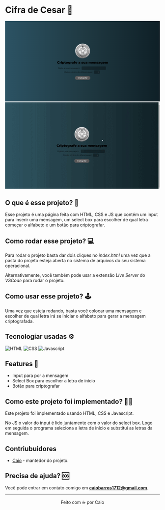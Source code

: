 # Cifra de Cesar 🔑

<p align="center">
<img src="./images/home.png" width="800px">
<img src="./images/home-gif.gif" width="600px">
</p>

## O que é esse projeto? 💭
Esse projeto é uma página feita com HTML, CSS e JS que contém um input para inserir uma mensagem, um select box para escolher de qual letra começar o alfabeto e um botão para criptografar.

## Como rodar esse projeto? 💻
Para rodar o projeto basta dar dois cliques no *index.html* uma vez que a pasta do projeto esteja aberta no sistema de arquivos do seu sistema operacional.

Alternativamente, você também pode usar a extensão *Live Server* do *VSCode* para rodar o projeto.

## Como usar esse projeto? 🕹️
Uma vez que esteja rodando, basta você colocar uma mensagem e escolher de qual letra irá se iniciar o alfabeto para gerar a mensagem criptografada.

## Tecnologiar usadas ⚙️
 ![HTML](https://img.shields.io/badge/HTML5-E34F26?style=for-the-badge&logo=html5&logoColor=white)
 ![CSS](https://img.shields.io/badge/CSS3-1572B6?style=for-the-badge&logo=css3&logoColor=white)
 ![Javascript](https://img.shields.io/badge/JavaScript-323330?style=for-the-badge&logo=javascript&logoColor=F7DF1E)

 ## Features 📒
 - Input para por a mensagem
 - Select Box para escolher a letra de início
 - Botão para criptografar

 ## Como este projeto foi implementado? 👨‍💻
 Este projeto foi implementado usando HTML, CSS e Javascript.

 No JS o valor do input é lido juntamente com o valor do select box. Logo em seguida o programa seleciona a letra de início e substitui as letras da mensagem.

## Contriubuidores
 - [Caio](github.com/caiosss) - mantedor do projeto.

## Precisa de ajuda? 🆘 
Você pode entrar em contato comigo em **caiobarros1712@gmail.com**. 

---
 <p align="center">Feito com ☕ por Caio</p>
